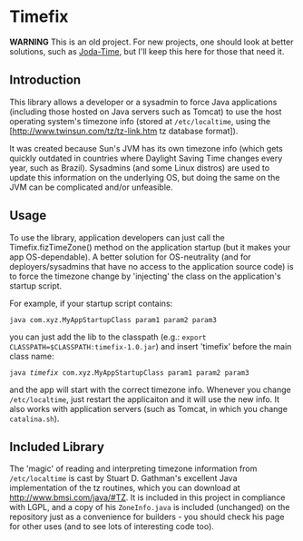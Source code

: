# Timefix #

**WARNING** This is an old project. For new projects, one should look at better solutions, such as [Joda-Time](http://www.joda.org/joda-time/), but I'll keep this here for those that need it.

## Introduction ##

This library allows a developer or a sysadmin to force Java applications (including those hosted on Java servers such as Tomcat) to use the host operating system's timezone info (stored at `/etc/localtime`, using the [http://www.twinsun.com/tz/tz-link.htm tz database format]).

It was created because Sun's JVM has its own timezone info (which gets quickly outdated in countries where Daylight Saving Time changes every year, such as Brazil). Sysadmins (and some Linux distros) are used to update this information on the underlying OS, but doing the same on the JVM can be complicated and/or unfeasible.

## Usage ##

To use the library, application developers can just call the Timefix.fizTimeZone() method on the application startup (but it makes your app OS-dependable). A better solution for OS-neutrality (and for deployers/sysadmins that have no access to the application source code) is to force the timezone change by 'injecting' the class on the application's startup script.

For example, if your startup script contains:

  `java com.xyz.MyAppStartupClass param1 param2 param3`

you can just add the lib to the classpath (e.g.: `export CLASSPATH=$CLASSPATH:timefix-1.0.jar`) and insert 'timefix' before the main class name:

  `java `*`timefix`*` com.xyz.MyAppStartupClass param1 param2 param3`

and the app will start with the correct timezone info. Whenever you change `/etc/localtime`, just restart the applicaiton and it will use the new info. It also works with application servers (such as Tomcat, in which you change `catalina.sh`).

## Included Library ##

The 'magic' of reading and interpreting timezone information from `/etc/localtime` is cast by Stuart D. Gathman's excellent Java implementation of the tz routines, which you can download at http://www.bmsi.com/java/#TZ. It is included in this project in compliance with LGPL, and a copy of his `ZoneInfo.java` is included (unchanged) on the repository just as a convenience for builders - you should check his page for other uses (and to see lots of interesting code too).
